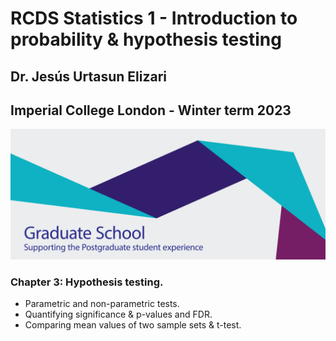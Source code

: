 # RCDS Statistics 1 - Introduction to probability & hypothesis testing

## Dr. Jesús Urtasun Elizari

## Imperial College London - Winter term 2023

<img src="/readme_figures/grad-school-logo.png">

### Chapter 3: Hypothesis testing.

- Parametric and non-parametric tests.
- Quantifying significance & p-values and FDR.
- Comparing mean values of two sample sets & t-test.